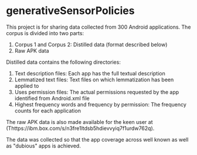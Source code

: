 # generativeSensorPolicies
This project is for sharing data collected from 300 Android applications. The corpus is divided into two parts:

1. Corpus 1 and Corpus 2: Distilled data (format described below)
2. Raw APK data

Distilled data contains the following directories:
1. Text description files: Each app has the full textual description
2. Lemmatized text files: Text files on which lemmatization has been applied to
3. Uses permission files: The actual permissions requested by the app identified from Android.xml file
4. Highest frequency words and frequency by permission: The frequency counts for each application

The raw APK data is also made available for the keen user at (Thttps://ibm.box.com/s/n3fre1ltdsb5hdievvyiq7f1urdw762q).

The data was collected so that the app coverage across well known as well as "dubious" apps is achieved.
